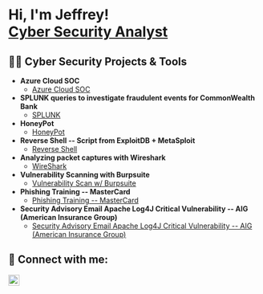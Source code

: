 <h1>Hi, I'm Jeffrey! <br/><a href="https://www.linkedin.com/in/jeffrey-frye-12a95ba2" /> Cyber Security Analyst</a>
  
 <!-- <a href="https://www.linkedin.com/in/jeffrey-frye-12a95ba2/">Cybersecurity Professional</a> -->

<h2>👨‍💻 Cyber Security Projects & Tools </h2>

- <b>Azure Cloud SOC</b>
  - [Azure Cloud SOC](https://github.com/JFrye2Fly/Azure-Cloud-SOC)
- <b>SPLUNK queries to investigate fraudulent events for CommonWealth Bank</b>
  - [SPLUNK](https://github.com/JFrye2Fly/Splunk)
- <b>HoneyPot</b>
  - [HoneyPot](https://github.com/JFrye2Fly/HoneyPot)
- <b>Reverse Shell -- Script from ExploitDB + MetaSploit</b>
  - [Reverse Shell](https://github.com/JFrye2Fly/Reverse-Shell)
- <b>Analyzing packet captures with Wireshark</b>
  - [WireShark](https://github.com/JFrye2Fly/Wireshark)
- <b>Vulnerability Scanning with Burpsuite</b>
  - [Vulnerability Scan w/ Burpsuite](https://github.com/JFrye2Fly/VulnerabilityScanWBurpSuite/blob/main/README.md)
- <b>Phishing Training -- MasterCard</b>
  - [Phishing Training -- MasterCard](https://github.com/JFrye2Fly/Phishing-Training---MasterCartd)
- <b>Security Advisory Email Apache Log4J Critical Vulnerability  -- AIG (American Insurance Group)</b>
  - [Security Advisory Email Apache Log4J Critical Vulnerability  -- AIG (American Insurance Group)](https://github.com/JFrye2Fly/AIG-Security-Advisory-Email-Critical-Vulnerability)

<!--  
- <b>SQL queries for failed loginattempts</b>
  - [SQL Operators in use](https://github.com/JFrye2Fly/SQL)
- <b>Change File Permissions with Linux</b>
  - [Command line](https://github.com/JFrye2Fly/LinuxChangePermissions)
  -->

    


<h2> 🤳 Connect with me:</h2>

[<img align="left" alt="JeffreyFrye | LinkedIn" width="22px" src="https://cdn.jsdelivr.net/npm/simple-icons@v3/icons/linkedin.svg" color="white" backgroundColo="white" />][linkedin]

[linkedin]: https://www.linkedin.com/in/jeffrey-frye-12a95ba2
